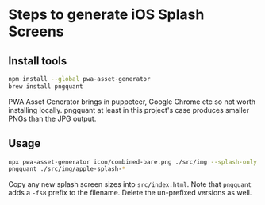 # Steps to generate iOS Splash Screens

## Install tools

```bash
npm install --global pwa-asset-generator
brew install pngquant
```
PWA Asset Generator brings in puppeteer, Google Chrome etc
so not worth installing locally.
pngquant at least in this project's case produces smaller
PNGs than the JPG output.

## Usage

```bash
npx pwa-asset-generator icon/combined-bare.png ./src/img --splash-only --portrait-only --background=#263238 --type=png
pngquant ./src/img/apple-splash-*
```
Copy any new splash screen sizes into `src/index.html`.
Note that `pngquant` adds a `-fs8` prefix to the filename.
Delete the un-prefixed versions as well.
